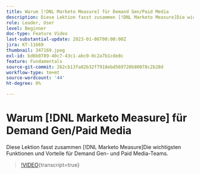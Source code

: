 ```yaml
---
title: Warum [!DNL Marketo Measure] für Demand Gen/Paid Media
description: Diese Lektion fasst zusammen [!DNL Marketo Measure]Die wichtigsten Funktionen und Vorteile für Demand Gen- und Paid Media-Teams.
role: Leader, User
level: Beginner
doc-type: Feature Video
last-substantial-update: 2023-01-06T00:00:00Z
jira: KT-11669
thumbnail: 347169.jpeg
exl-id: bd6b0789-40c7-43c1-abc0-0c2a7b1cde8c
feature: Fundamentals
source-git-commit: 262cb13fa02b32f7918ebd569720b80078c2b28d
workflow-type: tm+mt
source-wordcount: '44'
ht-degree: 0%

---
```


# Warum [!DNL Marketo Measure] für Demand Gen/Paid Media

Diese Lektion fasst zusammen [!DNL Marketo Measure]Die wichtigsten Funktionen und Vorteile für Demand Gen- und Paid Media-Teams.

>[!VIDEO](https://video.tv.adobe.com/v/347169/?learn=on){transcript=true}
